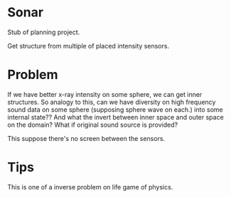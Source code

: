 # Sonar
Stub of planning project.

Get structure from multiple of placed intensity sensors.

# Problem
If we have better x-ray intensity on some sphere, we can get inner structures.
So analogy to this, can we have diversity on high frequency sound data on some sphere
(supposing sphere wave on each.) into some internal state??
And what the invert between inner space and outer space on the domain?
What if original sound source is provided?

This suppose there's no screen between the sensors.

# Tips
This is one of a inverse problem on life game of physics.

